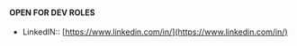 #### OPEN FOR DEV ROLES 

 - LinkedIN:: [https://www.linkedin.com/in/](https://www.linkedin.com/in/) 
